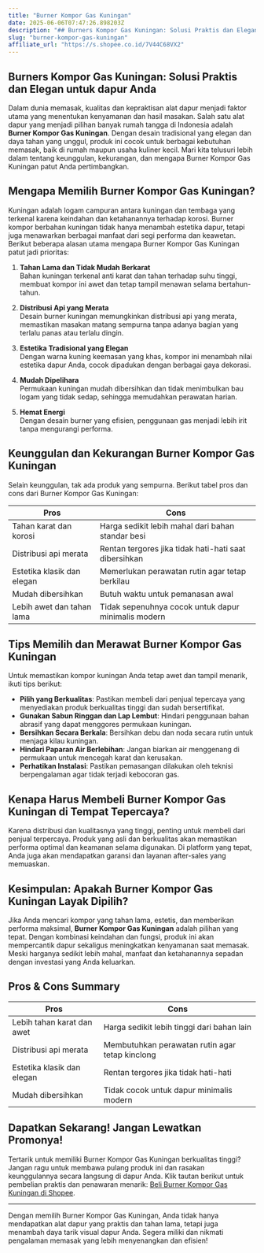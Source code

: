 ```yaml
---
title: "Burner Kompor Gas Kuningan"
date: 2025-06-06T07:47:26.898203Z
description: "## Burners Kompor Gas Kuningan: Solusi Praktis dan Elegan untuk dapur Anda..."
slug: "burner-kompor-gas-kuningan"
affiliate_url: "https://s.shopee.co.id/7V44C68VX2"
---
```

## Burners Kompor Gas Kuningan: Solusi Praktis dan Elegan untuk dapur Anda

Dalam dunia memasak, kualitas dan kepraktisan alat dapur menjadi faktor utama yang menentukan kenyamanan dan hasil masakan. Salah satu alat dapur yang menjadi pilihan banyak rumah tangga di Indonesia adalah **Burner Kompor Gas Kuningan**. Dengan desain tradisional yang elegan dan daya tahan yang unggul, produk ini cocok untuk berbagai kebutuhan memasak, baik di rumah maupun usaha kuliner kecil. Mari kita telusuri lebih dalam tentang keunggulan, kekurangan, dan mengapa Burner Kompor Gas Kuningan patut Anda pertimbangkan.

## Mengapa Memilih Burner Kompor Gas Kuningan?

Kuningan adalah logam campuran antara kuningan dan tembaga yang terkenal karena keindahan dan ketahanannya terhadap korosi. Burner kompor berbahan kuningan tidak hanya menambah estetika dapur, tetapi juga menawarkan berbagai manfaat dari segi performa dan keawetan. Berikut beberapa alasan utama mengapa Burner Kompor Gas Kuningan patut jadi prioritas:

1. **Tahan Lama dan Tidak Mudah Berkarat**  
Bahan kuningan terkenal anti karat dan tahan terhadap suhu tinggi, membuat kompor ini awet dan tetap tampil menawan selama bertahun-tahun.

2. **Distribusi Api yang Merata**  
Desain burner kuningan memungkinkan distribusi api yang merata, memastikan masakan matang sempurna tanpa adanya bagian yang terlalu panas atau terlalu dingin.

3. **Estetika Tradisional yang Elegan**  
Dengan warna kuning keemasan yang khas, kompor ini menambah nilai estetika dapur Anda, cocok dipadukan dengan berbagai gaya dekorasi.

4. **Mudah Dipelihara**  
Permukaan kuningan mudah dibersihkan dan tidak menimbulkan bau logam yang tidak sedap, sehingga memudahkan perawatan harian.

5. **Hemat Energi**  
Dengan desain burner yang efisien, penggunaan gas menjadi lebih irit tanpa mengurangi performa.

## Keunggulan dan Kekurangan Burner Kompor Gas Kuningan

Selain keunggulan, tak ada produk yang sempurna. Berikut tabel pros dan cons dari Burner Kompor Gas Kuningan:

| **Pros** | **Cons** |
|---|---|
| Tahan karat dan korosi | Harga sedikit lebih mahal dari bahan standar besi | 
| Distribusi api merata | Rentan tergores jika tidak hati-hati saat dibersihkan | 
| Estetika klasik dan elegan | Memerlukan perawatan rutin agar tetap berkilau | 
| Mudah dibersihkan | Butuh waktu untuk pemanasan awal | 
| Lebih awet dan tahan lama | Tidak sepenuhnya cocok untuk dapur minimalis modern |

## Tips Memilih dan Merawat Burner Kompor Gas Kuningan

Untuk memastikan kompor kuningan Anda tetap awet dan tampil menarik, ikuti tips berikut:

- **Pilih yang Berkualitas**: Pastikan membeli dari penjual tepercaya yang menyediakan produk berkualitas tinggi dan sudah bersertifikat.
- **Gunakan Sabun Ringgan dan Lap Lembut**: Hindari penggunaan bahan abrasif yang dapat menggores permukaan kuningan.
- **Bersihkan Secara Berkala**: Bersihkan debu dan noda secara rutin untuk menjaga kilau kuningan.
- **Hindari Paparan Air Berlebihan**: Jangan biarkan air menggenang di permukaan untuk mencegah karat dan kerusakan.
- **Perhatikan Instalasi**: Pastikan pemasangan dilakukan oleh teknisi berpengalaman agar tidak terjadi kebocoran gas.

## Kenapa Harus Membeli Burner Kompor Gas Kuningan di Tempat Tepercaya?

Karena distribusi dan kualitasnya yang tinggi, penting untuk membeli dari penjual terpercaya. Produk yang asli dan berkualitas akan memastikan performa optimal dan keamanan selama digunakan. Di platform yang tepat, Anda juga akan mendapatkan garansi dan layanan after-sales yang memuaskan.

## Kesimpulan: Apakah Burner Kompor Gas Kuningan Layak Dipilih?

Jika Anda mencari kompor yang tahan lama, estetis, dan memberikan performa maksimal, **Burner Kompor Gas Kuningan** adalah pilihan yang tepat. Dengan kombinasi keindahan dan fungsi, produk ini akan mempercantik dapur sekaligus meningkatkan kenyamanan saat memasak. Meski harganya sedikit lebih mahal, manfaat dan ketahanannya sepadan dengan investasi yang Anda keluarkan.

## Pros & Cons Summary

| **Pros** | **Cons** |
|---|---|
| Lebih tahan karat dan awet | Harga sedikit lebih tinggi dari bahan lain |
| Distribusi api merata | Membutuhkan perawatan rutin agar tetap kinclong |
| Estetika klasik dan elegan | Rentan tergores jika tidak hati-hati |
| Mudah dibersihkan | Tidak cocok untuk dapur minimalis modern |

## Dapatkan Sekarang! Jangan Lewatkan Promonya!

Tertarik untuk memiliki Burner Kompor Gas Kuningan berkualitas tinggi? Jangan ragu untuk membawa pulang produk ini dan rasakan keunggulannya secara langsung di dapur Anda. Klik tautan berikut untuk pembelian praktis dan penawaran menarik: [Beli Burner Kompor Gas Kuningan di Shopee](https://s.shopee.co.id/7V44C68VX2).

---

Dengan memilih Burner Kompor Gas Kuningan, Anda tidak hanya mendapatkan alat dapur yang praktis dan tahan lama, tetapi juga menambah daya tarik visual dapur Anda. Segera miliki dan nikmati pengalaman memasak yang lebih menyenangkan dan efisien!